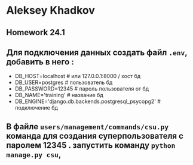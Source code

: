 # Aleksey Khadkov
## Homework 24.1

## Для подключения данных создать файл `.env`, добавить в него :

- DB_HOST=localhost  # или 127.0.0.1:8000 / хост бд
- DB_USER=postgres  # пользователь бд
- DB_PASSWORD=12345  # пароль пользователя от бд
- DB_NAME='training'  # название бд
- DB_ENGINE='django.db.backends.postgresql_psycopg2'  # подключение бд


## В файле `users/management/commands/csu.py` команда для создания суперпользователя с паролем 12345 . запустить команду `python manage.py csu`,

